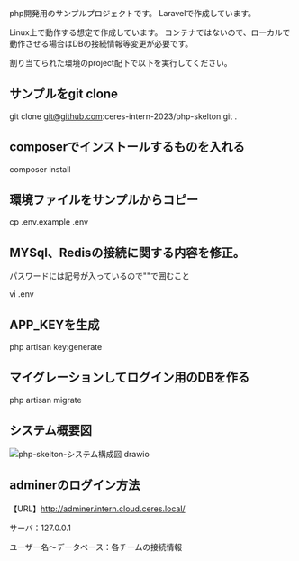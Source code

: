 php開発用のサンプルプロジェクトです。
Laravelで作成しています。

Linux上で動作する想定で作成しています。
コンテナではないので、ローカルで動作させる場合はDBの接続情報等変更が必要です。

割り当てられた環境のproject配下で以下を実行してください。
## サンプルをgit clone
git clone git@github.com:ceres-intern-2023/php-skelton.git .
## composerでインストールするものを入れる
composer install
## 環境ファイルをサンプルからコピー
cp .env.example .env
## MYSql、Redisの接続に関する内容を修正。
パスワードには記号が入っているので""で囲むこと

vi .env

## APP_KEYを生成
php artisan key:generate
## マイグレーションしてログイン用のDBを作る
php artisan migrate

## システム概要図
![php-skelton-システム構成図 drawio](https://github.com/ceres-intern-2023/php-skelton/assets/54792902/6cbaad24-ec9e-4a18-abab-04c0e9df8ec2)

## adminerのログイン方法
【URL】http://adminer.intern.cloud.ceres.local/

サーバ：127.0.0.1

ユーザー名～データベース：各チームの接続情報
